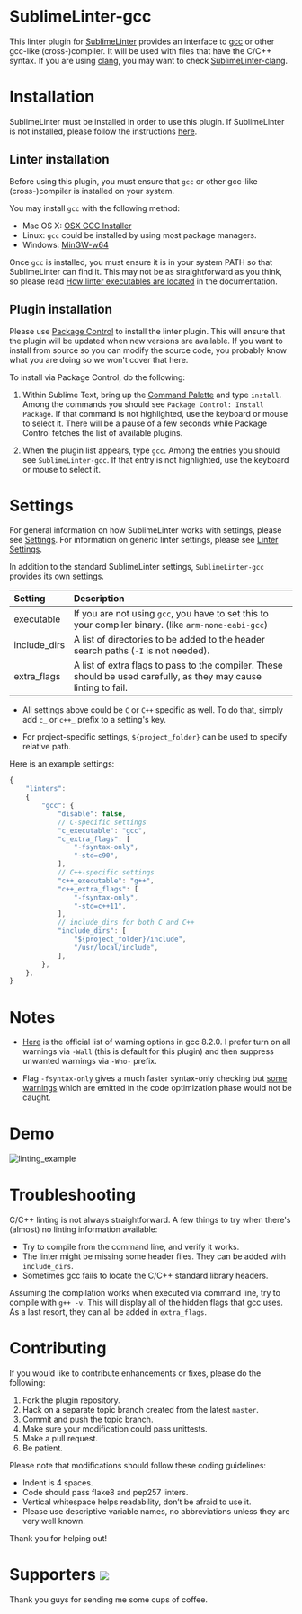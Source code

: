 SublimeLinter-gcc
=================

This linter plugin for [SublimeLinter](https://github.com/SublimeLinter/SublimeLinter) provides an interface to [gcc](https://gcc.gnu.org/) or other gcc-like (cross-)compiler.
It will be used with files that have the C/C++ syntax.
If you are using [clang](https://clang.llvm.org), you may want to check [SublimeLinter-clang](https://github.com/SublimeLinter/SublimeLinter-clang).


Installation
============

SublimeLinter must be installed in order to use this plugin.
If SublimeLinter is not installed, please follow the instructions
[here](http://sublimelinter.readthedocs.org/en/latest/installation.html).


Linter installation
-------------------

Before using this plugin, you must ensure that `gcc` or other gcc-like (cross-)compiler is installed on your system.

You may install `gcc` with the following method:

- Mac OS X: [OSX GCC Installer](https://github.com/kennethreitz/osx-gcc-installer)
- Linux: `gcc` could be installed by using most package managers.
- Windows: [MinGW-w64](https://sourceforge.net/projects/mingw-w64)

Once `gcc` is installed, you must ensure it is in your system PATH so that SublimeLinter can find it.
This may not be as straightforward as you think, so please read [How linter executables are located](http://sublimelinter.readthedocs.org/en/latest/usage.html#how-linter-executables-are-located) in the documentation.


Plugin installation
-------------------

Please use [Package Control](https://sublime.wbond.net/installation) to install the linter plugin.
This will ensure that the plugin will be updated when new versions are available.
If you want to install from source so you can modify the source code,
you probably know what you are doing so we won't cover that here.

To install via Package Control, do the following:

1. Within Sublime Text, bring up the [Command Palette](http://docs.sublimetext.info/en/sublime-text-3/extensibility/command_palette.html) and type `install`.
   Among the commands you should see `Package Control: Install Package`.
   If that command is not highlighted, use the keyboard or mouse to select it.
   There will be a pause of a few seconds while Package Control fetches the list of available plugins.

1. When the plugin list appears, type `gcc`. Among the entries you should see `SublimeLinter-gcc`.
   If that entry is not highlighted, use the keyboard or mouse to select it.


Settings
========

For general information on how SublimeLinter works with settings, please see [Settings](http://sublimelinter.readthedocs.org/en/latest/settings.html).
For information on generic linter settings, please see [Linter Settings](http://sublimelinter.readthedocs.org/en/latest/linter_settings.html).

In addition to the standard SublimeLinter settings, `SublimeLinter-gcc` provides its own settings.

| Setting | Description |
| :------ | :---------- |
| executable | If you are not using `gcc`, you have to set this to your compiler binary. (like `arm-none-eabi-gcc`) |
| include_dirs | A list of directories to be added to the header search paths (`-I` is not needed). |
| extra_flags | A list of extra flags to pass to the compiler. These should be used carefully, as they may cause linting to fail. |

- All settings above could be `C` or `C++` specific as well.
  To do that, simply add `c_` or `c++_` prefix to a setting's key.

- For project-specific settings, `${project_folder}` can be used to specify relative path.

Here is an example settings:

```javascript
{
    "linters":
    {
        "gcc": {
            "disable": false,
            // C-specific settings
            "c_executable": "gcc",
            "c_extra_flags": [
                "-fsyntax-only",
                "-std=c90",
            ],
            // C++-specific settings
            "c++_executable": "g++",
            "c++_extra_flags": [
                "-fsyntax-only",
                "-std=c++11",
            ],
            // include_dirs for both C and C++
            "include_dirs": [
                "${project_folder}/include",
                "/usr/local/include",
            ],
        },
    },
}
```


Notes
=====

- [Here](https://gcc.gnu.org/onlinedocs/gcc-9.1.0/gcc/Warning-Options.html#Warning-Options)
  is the official list of warning options in gcc 8.2.0. I prefer turn on all warnings
  via `-Wall` (this is default for this plugin) and then suppress unwanted warnings via `-Wno-` prefix.

- Flag `-fsyntax-only` gives a much faster syntax-only checking but
  [some warnings](https://github.com/SublimeLinter/SublimeLinter-gcc/issues/4)
  which are emitted in the code optimization phase would not be caught.


Demo
====

![linting_example](https://raw.githubusercontent.com/SublimeLinter/SublimeLinter-gcc/gh-pages/images/linting_example_sl4.png)


Troubleshooting
===============

C/C++ linting is not always straightforward.
A few things to try when there's (almost) no linting information available:

- Try to compile from the command line, and verify it works.
- The linter might be missing some header files. They can be added with `include_dirs`.
- Sometimes gcc fails to locate the C/C++ standard library headers.

Assuming the compilation works when executed via command line, try to compile with `g++ -v`.
This will display all of the hidden flags that gcc uses.
As a last resort, they can all be added in `extra_flags`.


Contributing
============

If you would like to contribute enhancements or fixes, please do the following:

1. Fork the plugin repository.
1. Hack on a separate topic branch created from the latest `master`.
1. Commit and push the topic branch.
1. Make sure your modification could pass unittests.
1. Make a pull request.
1. Be patient.

Please note that modifications should follow these coding guidelines:

- Indent is 4 spaces.
- Code should pass flake8 and pep257 linters.
- Vertical whitespace helps readability, don’t be afraid to use it.
- Please use descriptive variable names, no abbreviations unless they are very well known.

Thank you for helping out!


Supporters <a href="https://www.paypal.com/cgi-bin/webscr?cmd=_s-xclick&hosted_button_id=ATXYY9Y78EQ3Y" target="_blank"><img src="https://www.paypalobjects.com/en_US/i/btn/btn_donate_LG.gif" /></a>
==========

Thank you guys for sending me some cups of coffee.
